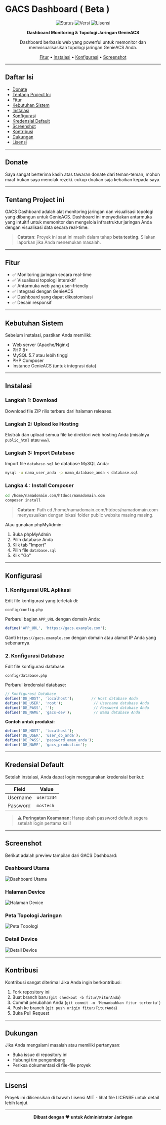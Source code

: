 # GACS Dashboard ( Beta )

<div align="center">

![Status](https://img.shields.io/badge/Status-Beta-yellow)
![Versi](https://img.shields.io/badge/Versi-1.0.0--beta-blue)
![Lisensi](https://img.shields.io/badge/Lisensi-MIT-green)

**Dashboard Monitoring & Topologi Jaringan GenieACS**

Dashboard berbasis web yang powerful untuk memonitor dan memvisualisasikan topologi jaringan GenieACS Anda.

[Fitur](#fitur) • [Instalasi](#instalasi) • [Konfigurasi](#konfigurasi) • [Screenshot](#screenshot)

</div>

---

## Daftar Isi

- [Donate](#donate)
- [Tentang Project Ini](#tentang-project-ini)
- [Fitur](#fitur)
- [Kebutuhan Sistem](#kebutuhan-sistem)
- [Instalasi](#instalasi)
- [Konfigurasi](#konfigurasi)
- [Kredensial Default](#kredensial-default)
- [Screenshot](#screenshot)
- [Kontribusi](#kontribusi)
- [Dukungan](#dukungan)
- [Lisensi](#lisensi)

---

## Donate

Saya sangat berterima kasih atas tawaran donate dari teman-teman, mohon maaf bukan saya menolak rezeki. cukup doakan saja kebaikan kepada saya.

---

## Tentang Project ini

GACS Dashboard adalah alat monitoring jaringan dan visualisasi topologi yang dibangun untuk GenieACS. Dashboard ini menyediakan antarmuka yang intuitif untuk memonitor dan mengelola infrastruktur jaringan Anda dengan visualisasi data secara real-time.

> **Catatan:** Proyek ini saat ini masih dalam tahap **beta testing**. Silakan laporkan jika Anda menemukan masalah.

---

## Fitur

- ✅ Monitoring jaringan secara real-time
- ✅ Visualisasi topologi interaktif
- ✅ Antarmuka web yang user-friendly
- ✅ Integrasi dengan GenieACS
- ✅ Dashboard yang dapat dikustomisasi
- ✅ Desain responsif

---

## Kebutuhan Sistem

Sebelum instalasi, pastikan Anda memiliki:

- Web server (Apache/Nginx)
- PHP 8+
- MySQL 5.7 atau lebih tinggi
- PHP Composer
- Instance GenieACS (untuk integrasi data)

---

## Instalasi

### Langkah 1: Download

Download file ZIP rilis terbaru dari halaman releases.

### Langkah 2: Upload ke Hosting

Ekstrak dan upload semua file ke direktori web hosting Anda (misalnya `public_html` atau `www`).

### Langkah 3: Import Database

Import file `database.sql` ke database MySQL Anda:

```bash
mysql -u nama_user_anda -p nama_database_anda < database.sql
```

### Langka 4 : Install Composer
```bash
cd /home/namadomain.com/htdocs/namadomain.com
composer install
```
> **Catatan:** Path cd /home/namadomain.com/htdocs/namadomain.com menyesuaikan dengan lokasi folder public website masing masing.

Atau gunakan phpMyAdmin:
1. Buka phpMyAdmin
2. Pilih database Anda
3. Klik tab "Import"
4. Pilih file `database.sql`
5. Klik "Go"

---

## Konfigurasi

### 1. Konfigurasi URL Aplikasi

Edit file konfigurasi yang terletak di:

```
config/config.php
```

Perbarui bagian `APP_URL` dengan domain Anda:

```php
define('APP_URL', 'https://gacs.example.com');
```

Ganti `https://gacs.example.com` dengan domain atau alamat IP Anda yang sebenarnya.

### 2. Konfigurasi Database

Edit file konfigurasi database:

```
config/database.php
```

Perbarui kredensial database:

```php
// Konfigurasi Database
define('DB_HOST', 'localhost');        // Host database Anda
define('DB_USER', 'root');              // Username database Anda
define('DB_PASS', '');                  // Password database Anda
define('DB_NAME', 'gacs-dev');          // Nama database Anda
```

**Contoh untuk produksi:**

```php
define('DB_HOST', 'localhost');
define('DB_USER', 'user_db_anda');
define('DB_PASS', 'password_aman_anda');
define('DB_NAME', 'gacs_production');
```

---

## Kredensial Default

Setelah instalasi, Anda dapat login menggunakan kredensial berikut:

| Field    | Value        |
|----------|--------------|
| Username | `user1234`   |
| Password | `mostech`    |

> **⚠️ Peringatan Keamanan:** Harap ubah password default segera setelah login pertama kali!

---

## Screenshot

Berikut adalah preview tampilan dari GACS Dashboard:

### Dashboard Utama
![Dashboard Utama](./preview/dashboard.png)

### Halaman Device
![Halaman Device](./preview/device.png)

### Peta Topologi Jaringan
![Peta Topologi](./preview/map.png)

### Detail Device
![Detail Device](./preview/device%20detail.png)

---

## Kontribusi

Kontribusi sangat diterima! Jika Anda ingin berkontribusi:

1. Fork repository ini
2. Buat branch baru (`git checkout -b fitur/FiturAnda`)
3. Commit perubahan Anda (`git commit -m 'Menambahkan fitur tertentu'`)
4. Push ke branch (`git push origin fitur/FiturAnda`)
5. Buka Pull Request

---

## Dukungan

Jika Anda mengalami masalah atau memiliki pertanyaan:

- Buka issue di repository ini
- Hubungi tim pengembang
- Periksa dokumentasi di file-file proyek

---

## Lisensi

Proyek ini dilisensikan di bawah Lisensi MIT - lihat file LICENSE untuk detail lebih lanjut.

---

<div align="center">

**Dibuat dengan ❤️ untuk Administrator Jaringan**

</div>
